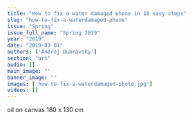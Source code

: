 ```yaml
---
title: "How to fix a water damaged phone in 10 easy steps"
slug: "how-to-fix-a-waterdamaged-phone"
issue: "Spring"
issue_full_name: "Spring 2019"
year: "2019"
date: "2019-03-01"
authors: ['Andrej Dubravsky']
section: "art"
audio: []
main_image: ""
banner_image: ""
images: ['how-to-fix-a-waterdamaged-photo.jpg']
videos: []
---
```

oil on canvas
180 x 130 cm

